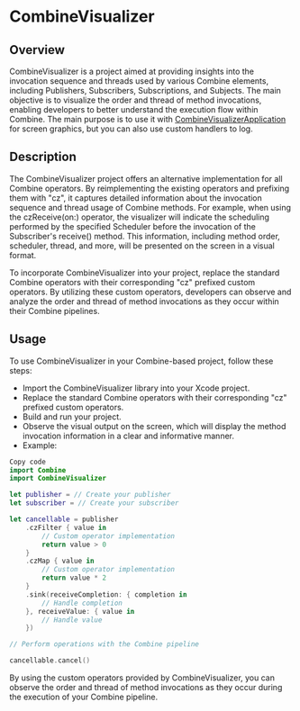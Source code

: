 # CombineVisualizer

## Overview
CombineVisualizer is a project aimed at providing insights into the invocation sequence and threads used by various Combine elements, including Publishers, Subscribers, Subscriptions, and Subjects. The main objective is to visualize the order and thread of method invocations, enabling developers to better understand the execution flow within Combine.
The main purpose is to use it with [CombineVisualizerApplication](https://github.com/momo-youngg/CombineVisualizerApplication) for screen graphics, but you can also use custom handlers to log.

## Description
The CombineVisualizer project offers an alternative implementation for all Combine operators. By reimplementing the existing operators and prefixing them with "cz", it captures detailed information about the invocation sequence and thread usage of Combine methods. For example, when using the czReceive(on:) operator, the visualizer will indicate the scheduling performed by the specified Scheduler before the invocation of the Subscriber's receive() method. This information, including method order, scheduler, thread, and more, will be presented on the screen in a visual format.

To incorporate CombineVisualizer into your project, replace the standard Combine operators with their corresponding "cz" prefixed custom operators. By utilizing these custom operators, developers can observe and analyze the order and thread of method invocations as they occur within their Combine pipelines.

## Usage
To use CombineVisualizer in your Combine-based project, follow these steps:

- Import the CombineVisualizer library into your Xcode project.
- Replace the standard Combine operators with their corresponding "cz" prefixed custom operators.
- Build and run your project.
- Observe the visual output on the screen, which will display the method invocation information in a clear and informative manner.
- Example:
```swift
Copy code
import Combine
import CombineVisualizer

let publisher = // Create your publisher
let subscriber = // Create your subscriber

let cancellable = publisher
    .czFilter { value in
        // Custom operator implementation
        return value > 0
    }
    .czMap { value in
        // Custom operator implementation
        return value * 2
    }
    .sink(receiveCompletion: { completion in
        // Handle completion
    }, receiveValue: { value in
        // Handle value
    })

// Perform operations with the Combine pipeline

cancellable.cancel()
```
By using the custom operators provided by CombineVisualizer, you can observe the order and thread of method invocations as they occur during the execution of your Combine pipeline.

